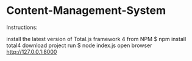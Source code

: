 # Content-Management-System

Instructions:

install the latest version of Total.js framework 4 from NPM $ npm install total4
download project
run $ node index.js
open browser http://127.0.0.1:8000
